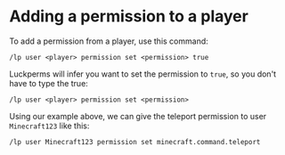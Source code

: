 # Adding a permission to a player

To add a permission from a player, use this command:

``` text
/lp user <player> permission set <permission> true
```

Luckperms will infer you want to set the permission to `true`, so you don't have
to type the true:

```
/lp user <player> permission set <permission>
```

Using our example above, we can give the teleport permission to user
`Minecraft123` like this:

``` text
/lp user Minecraft123 permission set minecraft.command.teleport
```

